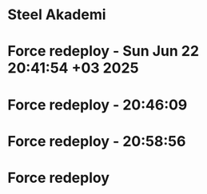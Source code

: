# Steel Akademi
# Force redeploy - Sun Jun 22 20:41:54 +03 2025
# Force redeploy - 20:46:09
# Force redeploy - 20:58:56
# Force redeploy
